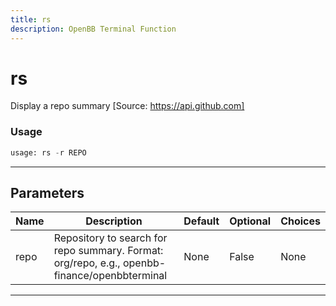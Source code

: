 ```yaml
---
title: rs
description: OpenBB Terminal Function
---
```


# rs

Display a repo summary [Source: https://api.github.com]

### Usage 
```python
usage: rs -r REPO
```

---
## Parameters

| Name | Description | Default | Optional | Choices |
| ---- | ----------- | ------- | -------- | ------- |
| repo | Repository to search for repo summary. Format: org/repo, e.g., openbb-finance/openbbterminal | None | False | None |


---
